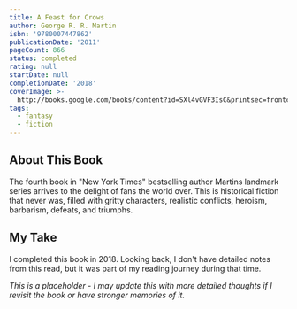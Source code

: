 ```yaml
---
title: A Feast for Crows
author: George R. R. Martin
isbn: '9780007447862'
publicationDate: '2011'
pageCount: 866
status: completed
rating: null
startDate: null
completionDate: '2018'
coverImage: >-
  http://books.google.com/books/content?id=SXl4vGVF3IsC&printsec=frontcover&img=1&zoom=1&source=gbs_api
tags:
  - fantasy
  - fiction
---
```


## About This Book

The fourth book in "New York Times" bestselling author Martins landmark series arrives to the delight of fans the world over. This is historical fiction that never was, filled with gritty characters, realistic conflicts, heroism, barbarism, defeats, and triumphs.

## My Take

I completed this book in 2018. Looking back, I don't have detailed notes from this read, but it was part of my reading journey during that time.

*This is a placeholder - I may update this with more detailed thoughts if I revisit the book or have stronger memories of it.*
